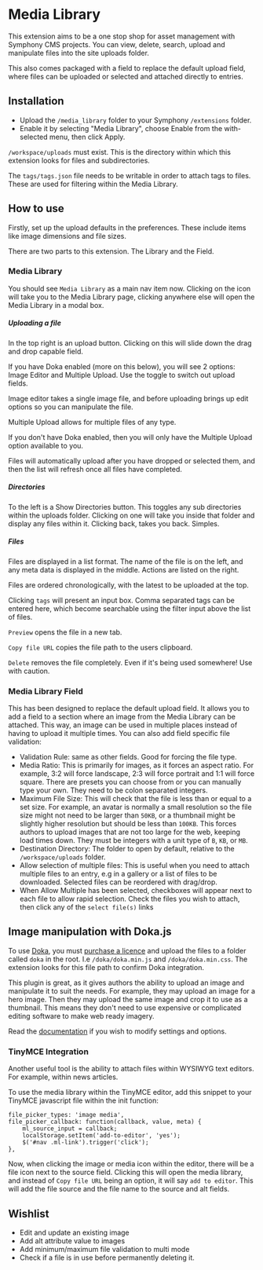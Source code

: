 # Media Library

This extension aims to be a one stop shop for asset management with Symphony CMS projects. You can view, delete, search, upload and manipulate files into the site uploads folder.

This also comes packaged with a field to replace the default upload field, where files can be uploaded or selected and attached directly to entries.

## Installation

- Upload the `/media_library` folder to your Symphony `/extensions` folder.
- Enable it by selecting "Media Library", choose Enable from the with-selected menu, then click Apply.

`/workspace/uploads` must exist. This is the directory within which this extension looks for files and subdirectories.

The `tags/tags.json` file needs to be writable in order to attach tags to files. These are used for filtering within the Media Library.

## How to use

Firstly, set up the upload defaults in the preferences. These include items like image dimensions and file sizes.

There are two parts to this extension. The Library and the Field.

### Media Library

You should see `Media Library` as a main nav item now. Clicking on the icon will take you to the Media Library page, clicking anywhere else will open the Media Library in a modal box.

##### Uploading a file

In the top right is an upload button. Clicking on this will slide down the drag and drop capable field.

If you have Doka enabled (more on this below), you will see 2 options: Image Editor and Multiple Upload. Use the toggle to switch out upload fields. 

Image editor takes a single image file, and before uploading brings up edit options so you can manipulate the file.

Multiple Upload allows for multiple files of any type.

If you don't have Doka enabled, then you will only have the Multiple Upload option available to you.

Files will automatically upload after you have dropped or selected them, and then the list will refresh once all files have completed.

##### Directories

To the left is a Show Directories button. This toggles any sub directories within the uploads folder. Clicking on one will take you inside that folder and display any files within it. Clicking back, takes you back. Simples.

##### Files

Files are displayed in a list format. The name of the file is on the left, and any meta data is displayed in the middle. Actions are listed on the right.

Files are ordered chronologically, with the latest to be uploaded at the top.

Clicking `tags` will present an input box. Comma separated tags can be entered here, which become searchable using the filter input above the list of files. 

`Preview` opens the file in a new tab.

`Copy file URL` copies the file path to the users clipboard.

`Delete` removes the file completely. Even if it's being used somewhere! Use with caution.


### Media Library Field

This has been designed to replace the default upload field. It allows you to add a field to a section where an image from the Media Library can be attached. This way, an image can be used in multiple places instead of having to upload it multiple times. You can also add field specific file validation:

- Validation Rule: same as other fields. Good for forcing the file type.
- Media Ratio: This is primarily for images, as it forces an aspect ratio. For example, 3:2 will force landscape, 2:3 will force portrait and 1:1 will force square. There are presets you can choose from or you can manually type your own. They need to be colon separated integers.
- Maximum File Size: This will check that the file is less than or equal to a set size. For example, an avatar is normally a small resolution so the file size might not need to be larger than `50KB`, or a thumbnail might be slightly higher resolution but should be less than `100KB`. This forces authors to upload images that are not too large for the web, keeping load times down. They must be integers with a unit type of `B`, `KB`, or `MB`.
- Destination Directory: The folder to open by default, relative to the `/workspace/uploads` folder. 
- Allow selection of multiple files: This is useful when you need to attach multiple files to an entry, e.g in a gallery or a list of files to be downloaded. Selected files can be reordered with drag/drop.
- When Allow Multiple has been selected, checkboxes will appear next to each file to allow rapid selection. Check the files you wish to attach, then click any of the `select file(s)` links

## Image manipulation with Doka.js

To use [Doka](https://pqina.nl/doka/), you must [purchase a licence](https://pqina.nl/doka/pricing/) and upload the files to a folder called `doka` in the root. I.e `/doka/doka.min.js` and `/doka/doka.min.css`. The extension looks for this file path to confirm Doka integration.

This plugin is great, as it gives authors the ability to upload an image and manipulate it to suit the needs. For example, they may upload an image for a hero image. Then they may upload the same image and crop it to use as a thumbnail. This means they don't need to use expensive or complicated editing software to make web ready imagery.

Read the [documentation](https://pqina.nl/doka/docs/) if you wish to modify settings and options. 

### TinyMCE Integration

Another useful tool is the ability to attach files within WYSIWYG text editors. For example, within news articles.

To use the media library within the TinyMCE editor, add this snippet to your TinyMCE javascript file within the init function:

```
file_picker_types: 'image media',
file_picker_callback: function(callback, value, meta) {
	ml_source_input = callback;
	localStorage.setItem('add-to-editor', 'yes');
	$('#nav .ml-link').trigger('click');
},
```

Now, when clicking the image or media icon within the editor, there will be a file icon next to the source field. Clicking this will open the media library, and instead of `Copy file URL` being an option, it will say `add to editor`. This will add the file source and the file name to the source and alt fields.

## Wishlist

- Edit and update an existing image
- Add alt attribute value to images
- Add minimum/maximum file validation to multi mode
- Check if a file is in use before permanently deleting it.

